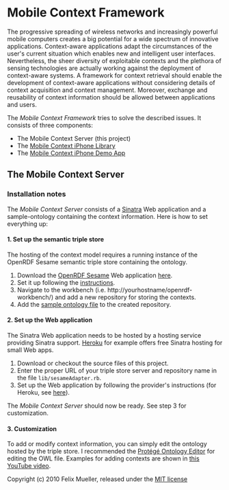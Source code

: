 Mobile Context Framework
========================

The progressive spreading of wireless networks and increasingly powerful mobile computers creates a big potential for a wide spectrum of innovative applications. Context-aware applications adapt the circumstances of the user's current situation which enables new and intelligent user interfaces. Nevertheless, the sheer diversity of exploitable contexts and the plethora of sensing technologies are actually working against the deployment of context-aware systems. A framework for context retrieval should enable the development of context-aware applications without considering details of context acquisition and context management. Moreover, exchange and reusability of context information should be allowed between applications and users.

The *Mobile Context Framework* tries to solve the described issues. It consists of three components:

* The Mobile Context Server (this project)
* The [Mobile Context iPhone Library](http://github.com/flxmllr/mobile-context-iphone-lib/)
* The [Mobile Context iPhone Demo App](http://github.com/flxmllr/mobile-context-iphone-demo/)

The Mobile Context Server
-------------------------

### Installation notes ###

The *Mobile Context Server* consists of a [Sinatra](http://www.sinatrarb.com/) Web application and a sample-ontology containing the context information. Here is how to set everything up:

#### 1. Set up the semantic triple store ####

The hosting of the context model requires a running instance of the OpenRDF Sesame semantic triple store containing the ontology.

1. Download the [OpenRDF Sesame](http://www.openrdf.org) Web application [here](http://www.openrdf.org/download.jsp).
2. Set it up following the [instructions](http://www.openrdf.org/doc/sesame2/users/ch06.html).
3. Navigate to the workbench (i.e. http://yourhostname/openrdf-workbench/) and add a new repository for storing the contexts.
4. Add the [sample ontology file](http://github.com/flxmllr/mobile-context-server/raw/master/ontology/context.owl) to the created repository.

#### 2. Set up the Web application ####

The Sinatra Web application needs to be hosted by a hosting service providing Sinatra support. [Heroku](http://heroku.com/) for example offers free Sinatra hosting for small Web apps.

1. Download or checkout the source files of this project.
2. Enter the proper URL of your triple store server and repository name in the file `lib/sesameAdapter.rb`.
3. Set up the Web application by following the provider's instructions (for Heroku, see [here](http://docs.heroku.com/quickstart)).

The *Mobile Context Server* should now be ready. See step 3 for customization.

#### 3. Customization ####

To add or modify context information, you can simply edit the ontology hosted by the triple store. I recommended the [Protégé Ontology Editor](http://protege.stanford.edu) for editing the OWL file. Examples for adding contexts are shown in [this YouTube video](http://www.youtube.com/watch?v=Bx2nH0Z9hPc).


Copyright (c) 2010 Felix Mueller, released under the [MIT license](http://github.com/flxmllr/mobile-context-server/blob/master/MIT-LICENSE)
